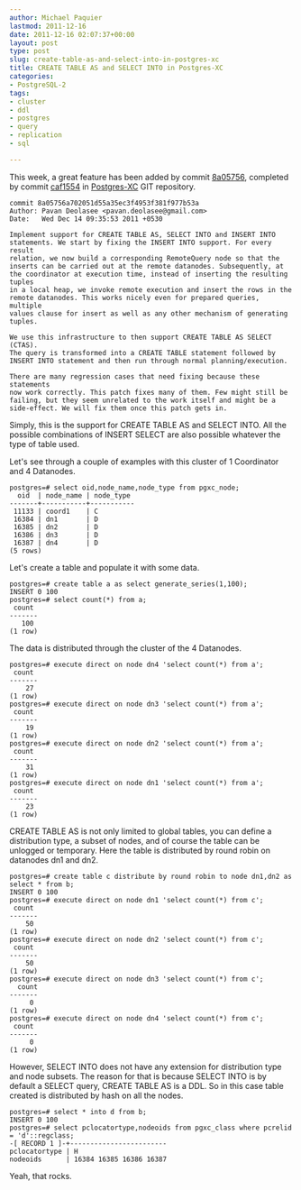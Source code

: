 ```yaml
---
author: Michael Paquier
lastmod: 2011-12-16
date: 2011-12-16 02:07:37+00:00
layout: post
type: post
slug: create-table-as-and-select-into-in-postgres-xc
title: CREATE TABLE AS and SELECT INTO in Postgres-XC
categories:
- PostgreSQL-2
tags:
- cluster
- ddl
- postgres
- query
- replication
- sql

---
```


This week, a great feature has been added by commit [8a05756](http://postgres-xc.git.sourceforge.net/git/gitweb.cgi?p=postgres-xc/postgres-xc;a=commit;h=8a05756a702051d55a35ec3f4953f381f977b53a), completed by commit [caf1554](http://postgres-xc.git.sourceforge.net/git/gitweb.cgi?p=postgres-xc/postgres-xc;a=commit;h=caf15543cdadff39db3cae8e076b85d89ed6c8e6) in [Postgres-XC](http://postgres-xc.git.sourceforge.net/git/gitweb-index.cgi) GIT repository.

    commit 8a05756a702051d55a35ec3f4953f381f977b53a
    Author: Pavan Deolasee <pavan.deolasee@gmail.com>
    Date:   Wed Dec 14 09:35:53 2011 +0530

    Implement support for CREATE TABLE AS, SELECT INTO and INSERT INTO
    statements. We start by fixing the INSERT INTO support. For every result
    relation, we now build a corresponding RemoteQuery node so that the
    inserts can be carried out at the remote datanodes. Subsequently, at
    the coordinator at execution time, instead of inserting the resulting tuples
    in a local heap, we invoke remote execution and insert the rows in the
    remote datanodes. This works nicely even for prepared queries, multiple
    values clause for insert as well as any other mechanism of generating
    tuples.

    We use this infrastructure to then support CREATE TABLE AS SELECT (CTAS).
    The query is transformed into a CREATE TABLE statement followed by
    INSERT INTO statement and then run through normal planning/execution.

    There are many regression cases that need fixing because these statements
    now work correctly. This patch fixes many of them. Few might still be
    failing, but they seem unrelated to the work itself and might be a
    side-effect. We will fix them once this patch gets in.

Simply, this is the support for CREATE TABLE AS and SELECT INTO. All the possible combinations of INSERT SELECT are also possible whatever the type of table used.

Let's see through a couple of examples with this cluster of 1 Coordinator and 4 Datanodes.

    postgres=# select oid,node_name,node_type from pgxc_node;
      oid  | node_name | node_type 
    -------+-----------+-----------
     11133 | coord1    | C
     16384 | dn1       | D
     16385 | dn2       | D
     16386 | dn3       | D
     16387 | dn4       | D
    (5 rows)

Let's create a table and populate it with some data.

    postgres=# create table a as select generate_series(1,100);
    INSERT 0 100
    postgres=# select count(*) from a;
     count 
    -------
       100
    (1 row)

The data is distributed through the cluster of the 4 Datanodes.

    postgres=# execute direct on node dn4 'select count(*) from a';
     count 
    -------
        27
    (1 row)
    postgres=# execute direct on node dn3 'select count(*) from a';
     count 
    -------
        19
    (1 row)
    postgres=# execute direct on node dn2 'select count(*) from a';
     count 
    -------
        31
    (1 row)
    postgres=# execute direct on node dn1 'select count(*) from a';
     count 
    -------
        23
    (1 row)

CREATE TABLE AS is not only limited to global tables, you can define a distribution type, a subset of nodes, and of course the table can be unlogged or temporary. Here the table is distributed by round robin on datanodes dn1 and dn2.

    postgres=# create table c distribute by round robin to node dn1,dn2 as select * from b;
    INSERT 0 100
    postgres=# execute direct on node dn1 'select count(*) from c';
     count 
    -------
        50
    (1 row)
    postgres=# execute direct on node dn2 'select count(*) from c';
     count 
    -------
        50
    (1 row)
    postgres=# execute direct on node dn3 'select count(*) from c';
      count 
    -------
         0
    (1 row)
    postgres=# execute direct on node dn4 'select count(*) from c';
     count 
    -------
         0
    (1 row)

However, SELECT INTO does not have any extension for distribution type and node subsets. The reason for that is because SELECT INTO is by default a SELECT query, CREATE TABLE AS is a DDL. So in this case table created is distributed by hash on all the nodes.

    postgres=# select * into d from b;
    INSERT 0 100
    postgres=# select pclocatortype,nodeoids from pgxc_class where pcrelid = 'd'::regclass;
    -[ RECORD 1 ]-+------------------------
    pclocatortype | H
    nodeoids      | 16384 16385 16386 16387

Yeah, that rocks.

